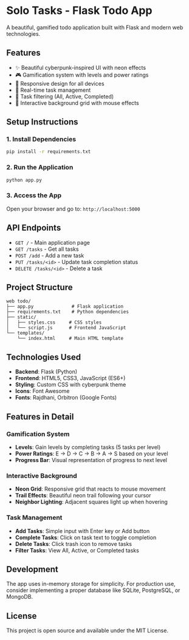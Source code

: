 # Solo Tasks - Flask Todo App

A beautiful, gamified todo application built with Flask and modern web technologies.

## Features

- ✨ Beautiful cyberpunk-inspired UI with neon effects
- 🎮 Gamification system with levels and power ratings
- 📱 Responsive design for all devices
- 🔄 Real-time task management
- 🎯 Task filtering (All, Active, Completed)
- 🌟 Interactive background grid with mouse effects

## Setup Instructions

### 1. Install Dependencies

```bash
pip install -r requirements.txt
```

### 2. Run the Application

```bash
python app.py
```

### 3. Access the App

Open your browser and go to: `http://localhost:5000`

## API Endpoints

- `GET /` - Main application page
- `GET /tasks` - Get all tasks
- `POST /add` - Add a new task
- `PUT /tasks/<id>` - Update task completion status
- `DELETE /tasks/<id>` - Delete a task

## Project Structure

```
web todo/
├── app.py              # Flask application
├── requirements.txt    # Python dependencies
├── static/
│   ├── styles.css     # CSS styles
│   └── script.js      # Frontend JavaScript
└── templates/
    └── index.html     # Main HTML template
```

## Technologies Used

- **Backend**: Flask (Python)
- **Frontend**: HTML5, CSS3, JavaScript (ES6+)
- **Styling**: Custom CSS with cyberpunk theme
- **Icons**: Font Awesome
- **Fonts**: Rajdhani, Orbitron (Google Fonts)

## Features in Detail

### Gamification System
- **Levels**: Gain levels by completing tasks (5 tasks per level)
- **Power Ratings**: E → D → C → B → A → S based on your level
- **Progress Bar**: Visual representation of progress to next level

### Interactive Background
- **Neon Grid**: Responsive grid that reacts to mouse movement
- **Trail Effects**: Beautiful neon trail following your cursor
- **Neighbor Lighting**: Adjacent squares light up when hovering

### Task Management
- **Add Tasks**: Simple input with Enter key or Add button
- **Complete Tasks**: Click on task text to toggle completion
- **Delete Tasks**: Click trash icon to remove tasks
- **Filter Tasks**: View All, Active, or Completed tasks

## Development

The app uses in-memory storage for simplicity. For production use, consider implementing a proper database like SQLite, PostgreSQL, or MongoDB.

## License

This project is open source and available under the MIT License. 
